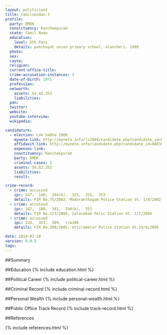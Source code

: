 ```yaml
---
layout: politician2
title: tamilvendan.t
profile: 
  party: DMDK
  constituency: Kancheepuram
  state: Tamil Nadu
  education: 
    level: 5th Pass
    details: panchayat union primary school, alancheri. 1980
  photo: 
  sex: 
  caste: 
  religion: 
  current-office-title: 
  crime-accusation-instances: 3
  date-of-birth: 1971
  profession: 
  networth: 
    assets: 54,82,353
    liabilities: 
  pan: 
  twitter: 
  website: 
  youtube-interview: 
  wikipedia: 

candidature: 
  - election: Lok Sabha 2009
    myneta-link: http://myneta.info/ls2009/candidate.php?candidate_id=8883
    affidavit-link: http://myneta.info/candidate.php?candidate_id=8883&scan=original
    expenses-link: 
    constituency: Kancheepuram 
    party: DMDK
    criminal-cases: 3
    assets: 54,82,353
    liabilities: 
    result:  

crime-record: 
  - crime: accussed
    ipc: 147,  148,  294(b),  323,  324,  353
    details: FIR No.75/2002, Maduranthagam Police Station dt. 1/8/2002 
  - crime: accussed
    ipc: 147,  188,  341,  294(b),  353
    details: FIR No.123/2004, Salavakam Polic Station dt. 1/7/2004 
  - crime: accussed
    ipc: 224,  353,  309,  r/w109
    details: FIR No.399/2005, Uttiramerur Police Station dt.19/9/2005 

date: 2014-01-28
version: 0.0.5
tags: 
---
```

##Summary


##Education
{% include education.html %}


##Political Career
{% include political-career.html %}


##Criminal Record
{% include criminal-record.html %}


##Personal Wealth
{% include personal-wealth.html %}


##Public Office Track Record
{% include track-record.html %}


##References


{% include references.html %}